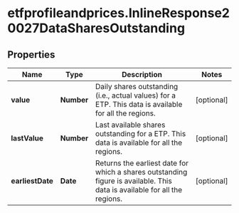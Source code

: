 # etfprofileandprices.InlineResponse20027DataSharesOutstanding

## Properties

Name | Type | Description | Notes
------------ | ------------- | ------------- | -------------
**value** | **Number** | Daily shares outstanding (i.e., actual values) for a ETP. This data is available for all the regions. | [optional] 
**lastValue** | **Number** | Last available shares outstanding for a ETP. This data is available for all the regions. | [optional] 
**earliestDate** | **Date** | Returns the earliest date for which a shares outstanding figure is available. This data is available for all the regions. | [optional] 


